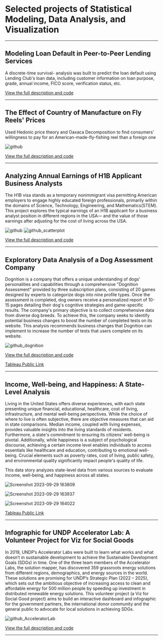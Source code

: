 # Selected projects of Statistical Modeling, Data Analysis, and Visualization

---
## Modeling Loan Default in Peer-to-Peer Lending Services

A discrete-time survival- analysis was built to predict the loan default using Lending Club's loan data, including customer information on loan purpose, grade, annual income, FICO score, verification status, etc. 

 [View the full description and code](https://github.com/nigar-sultana1123/Modeling-Default)

---
## The Effect of Country of Manufacture on Fly Reels' Prices

Used Hedonic price theory and Oaxaca Decomposition to find consumers' willingness to pay for an American-made-fly-fishing reel than a foreign one

![github](https://github.com/nigar-sultana1123/nigar-sultana1123.github.io/assets/54599352/b05a63b9-f07d-4c4f-9599-a417ec48b950)

[View the full description and code](https://nigar-sultana1123.github.io/Regression/)

 ---

## Analyzing Annual Earnings of H1B Applicant Business Analysts

The H1B visa stands as a temporary nonimmigrant visa permitting American employers to engage highly educated foreign professionals, primarily within the domains of Science, Technology, Engineering, and Mathematics(STEM). This project explores the typical earnings of an H1B applicant for a business analyst position in different regions in the USA— and the value of those earnings after adjusting for the cost of living across the USA.

![github](https://github.com/nigar-sultana1123/nigar-sultana1123.github.io/assets/54599352/519c16a6-5778-4a09-9472-36f347eea82a)
![github_scatterplot](https://github.com/nigar-sultana1123/nigar-sultana1123.github.io/assets/54599352/f06d299e-f8b6-4b92-b4b0-ba910d263ad5)

[View the full description and code](https://nigar-sultana1123.github.io/Exploratory-Data-Analysis/)

---

## Exploratory Data Analysis of a Dog Assessment Company

Dognition is a company that offers a unique understanding of dogs' personalities and capabilities through a comprehensive "Dognition Assessment" provided by three subscription plans, consisting of 20 games designed by experts to categorize dogs into nine profile types. Once the assessment is completed, dog owners receive a personalized report of 10-15 pages detailing their dog's cognitive strategies and game-specific results. The company's primary objective is to collect comprehensive data from diverse dog breeds. To achieve this, the company seeks to identify potential business changes to boost the number of completed tests on its website. This analysis recommends business changes that Dognition can implement to increase the number of tests that users complete on its website.

![github_dognition](https://github.com/nigar-sultana1123/nigar-sultana1123.github.io/assets/54599352/b7e25ca0-e80b-4885-b483-45ef01e1e91b)

[View the full description and code](https://nigar-sultana1123.github.io/Dognition/)

[Tableau Public Link](https://public.tableau.com/app/profile/nigar.sultana4615/viz/ExploratoryDashboard_16933410206890/Dashboard3)

---
## Income, Well-being, and Happiness: A State-Level Analysis

Living in the United States offers diverse experiences, with each state presenting unique financial, educational, healthcare, cost of living, infrastructure, and mental well-being perspectives. While the choice of where to live is often subjective, there are objective measures that can aid in state comparisons. Median income, coupled with living expenses, provides valuable insights into the living standards of residents. Furthermore, a state's commitment to ensuring its citizens' well-being is pivotal. Additionally, while happiness is a subject of psychological discourse, achieving a certain income level enables individuals to access essentials like healthcare and education, contributing to emotional well-being. Crucial elements such as poverty rates, cost of living, public safety, and environmental quality significantly impact people's quality of life.

This data story analyzes state-level data from various sources to evaluate income, well-being, and happiness across all states.

![Screenshot 2023-09-29 163809](https://github.com/nigar-sultana1123/nigar-sultana1123.github.io/assets/54599352/317f34f7-2859-4d45-ad9f-f701f2df1ced)

![Screenshot 2023-09-29 163937](https://github.com/nigar-sultana1123/nigar-sultana1123.github.io/assets/54599352/4d63892e-a7e4-467e-88f2-3f60e24274ba)

![Screenshot 2023-09-29 164022](https://github.com/nigar-sultana1123/nigar-sultana1123.github.io/assets/54599352/0a784ccf-bf6c-4a84-aee1-011a852ee273)

[Tableau Public Link](https://public.tableau.com/app/profile/nigar.sultana4615/viz/Statewise_Income/Story3?publish=yes)

---


## Infographic for UNDP Accelerator Lab: A Volunteer Project for Viz for Social Goods 

In 2019, UNDP’s Accelerator Labs were built to learn what works and what doesn’t in sustainable development to achieve the Sustainable Development Goals (SDGs) in time. One of the three team members of the Accelerator Labs, the solution mapper, has discovered 359 grassroots energy solutions from different regions, demographics, and energy sources in the world. These solutions are promising for UNDP’s Strategic Plan (2022 – 2025), which sets out the ambitious objective of increasing access to clean and affordable energy for 500 million people by speeding up investment in distributed renewable energy solutions. This volunteer project (a Viz for Social Good project) aims to build an interactive dashboard and infographic for the government partners, the international donor community and the general public to advocate for local solutions in achieving SDGs.

![github_AcceleratorLab](https://github.com/nigar-sultana1123/nigar-sultana1123.github.io/assets/54599352/47923eb1-2f5f-478c-a674-e2e92560458f)

[View the full description and code](https://nigar-sultana1123.github.io/UNDP_Accelerator_Lab/)

---




